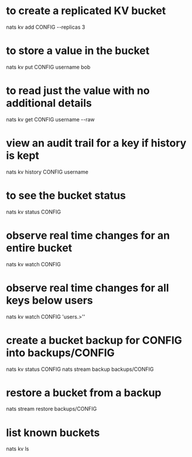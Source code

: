 # to create a replicated KV bucket
nats kv add CONFIG --replicas 3

# to store a value in the bucket
nats kv put CONFIG username bob

# to read just the value with no additional details
nats kv get CONFIG username --raw

# view an audit trail for a key if history is kept
nats kv history CONFIG username

# to see the bucket status
nats kv status CONFIG

# observe real time changes for an entire bucket
nats kv watch CONFIG
# observe real time changes for all keys below users
nats kv watch CONFIG 'users.>''

# create a bucket backup for CONFIG into backups/CONFIG
nats kv status CONFIG
nats stream backup <stream name> backups/CONFIG

# restore a bucket from a backup
nats stream restore <stream name> backups/CONFIG

# list known buckets
nats kv ls
